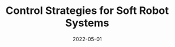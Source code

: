 ---
title: "Control Strategies for Soft Robot Systems"
collection: publications
category: manuscripts
permalink: /publication/2022-05-01-control-strategies-soft-robots
# excerpt: 'Soft robots have recently attracted increased attention because their characteristics of low‐cost fabrication, durability, and deformability make them uniquely suited for applications in bio‐integrated systems. Being fundamentally different from traditional rigid robots, soft robots exhibit properties of infinite degrees of freedom (DOF) and nonlinear materials properties that require innovations in control systems. With the rapid development of materials science, robotics, and artificial intelligence, the diversification of actuator mechanisms and algorithms has enabled a wide range of unique control strategies. This review summarizes the basics of actuator mechanisms and control strategies, including open‐loop control, closed‐loop control, and autonomous control, and discusses their implementation from diversified perspectives. Control strategies are evaluated based on their compatibility with materials sets, application goals, and implementation route. The emerging directions are forecasted from the perspectives of interfacing between controller and actuator, underactuated control strategies, and implementation of artificial intelligence (AI).'
date: 2022-05-01
venue: 'Advanced Intelligent Systems'
paperurl: 'https://wang5056.github.io/files/Wang and Chortos - 2022 - Control Strategies for Soft Robot Systems.pdf'
bibtexurl: 'https://wang5056.github.io/files/WangControl.bib'
citation: 'Wang, Jue and Chortos, Alex. (2022). "Control Strategies for Soft Robot Systems." <i>Advanced Intelligent Systems</i>, 4(5), 1201056.'
---